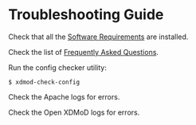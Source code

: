 Troubleshooting Guide
=====================

Check that all the [Software Requirements](software-requirements.md) are
installed.

Check the list of [Frequently Asked Questions](faq.md).

Run the config checker utility:

    $ xdmod-check-config

Check the Apache logs for errors.

Check the Open XDMoD logs for errors.


